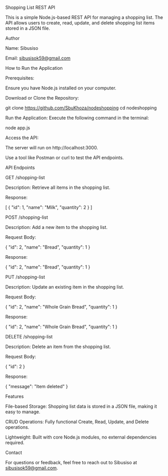 Shopping List REST API

This is a simple Node.js-based REST API for managing a shopping list. The API allows users to create, read, update, and delete shopping list items stored in a JSON file.

Author

Name: Sibusiso

Email: sibusisok59@gmail.com



How to Run the Application

Prerequisites:

Ensure you have Node.js installed on your computer.

Download or Clone the Repository:

git clone https://github.com/SbuKhoza/nodeshopping
cd nodeshopping

Run the Application:
Execute the following command in the terminal:

node app.js

Access the API:

The server will run on http://localhost:3000.

Use a tool like Postman or curl to test the API endpoints.

API Endpoints

GET /shopping-list

Description: Retrieve all items in the shopping list.

Response:

[
  {
    "id": 1,
    "name": "Milk",
    "quantity": 2
  }
]

POST /shopping-list

Description: Add a new item to the shopping list.

Request Body:

{
  "id": 2,
  "name": "Bread",
  "quantity": 1
}

Response:

{
  "id": 2,
  "name": "Bread",
  "quantity": 1
}

PUT /shopping-list

Description: Update an existing item in the shopping list.

Request Body:

{
  "id": 2,
  "name": "Whole Grain Bread",
  "quantity": 1
}

Response:

{
  "id": 2,
  "name": "Whole Grain Bread",
  "quantity": 1
}

DELETE /shopping-list

Description: Delete an item from the shopping list.

Request Body:

{
  "id": 2
}

Response:

{
  "message": "Item deleted"
}

Features

File-based Storage: Shopping list data is stored in a JSON file, making it easy to manage.

CRUD Operations: Fully functional Create, Read, Update, and Delete operations.

Lightweight: Built with core Node.js modules, no external dependencies required.

Contact

For questions or feedback, feel free to reach out to Sibusiso at sibusisok59@gmail.com.